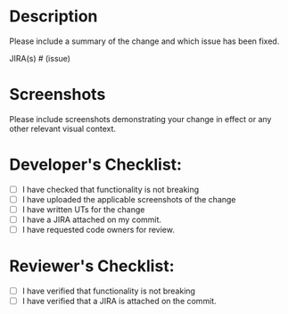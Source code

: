 # Description

Please include a summary of the change and which issue has been fixed.

JIRA(s) # (issue)

# Screenshots 
Please include screenshots demonstrating your change in effect or any other relevant visual context.


# Developer's Checklist:
- [ ] I have checked that functionality is not breaking
- [ ] I have uploaded the applicable screenshots of the change
- [ ] I have written UTs for the change
- [ ] I have a JIRA attached on my commit.
- [ ] I have requested code owners for review.

# Reviewer's Checklist:
- [ ] I have verified that functionality is not breaking
- [ ] I have verified that a JIRA is attached on the commit.
